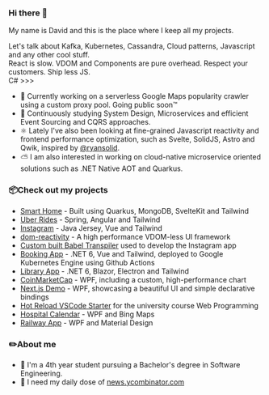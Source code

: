 ### Hi there 👋

My name is David and this is the place where I keep all my projects.

Let's talk about Kafka, Kubernetes, Cassandra, Cloud patterns, Javascript and any other cool stuff. </br>
React is slow. VDOM and Components are pure overhead. Respect your customers. Ship less JS. </br>
C# >>>


- 🔧 Currently working on a serverless Google Maps popularity crawler using a custom proxy pool. Going public soon™️
- 🔭 Continuously studying System Design, Microservices and efficient Event Sourcing and CQRS approaches.
- ⚛️ Lately I've also been looking at fine-grained Javascript reactivity and frontend performance optimization, such as Svelte, SolidJS, Astro and Qwik, inspired by [@ryansolid](https://github.com/ryansolid).
- ⛅ I am also interested in working on cloud-native microservice oriented solutions such as .NET Native AOT and Quarkus.

### 📦Check out my projects
- [Smart Home](https://github.com/davidivkovic/smart-home) - Built using Quarkus, MongoDB, SvelteKit and Tailwind
- [Uber Rides](https://github.com/davidivkovic/uber-rides) - Spring, Angular and Tailwind
- [Instagram](https://github.com/davidivkovic/web21) - Java Jersey, Vue and Tailwind
- [dom-reactivity](https://github.com/davidivkovic/dom-reactivity) - A high performance VDOM-less UI framework
- [Custom built Babel Transpiler](https://github.com/davidivkovic/babel-vue-ftn) used to develop the Instagram app
- [Booking App](https://github.com/davidivkovic/isa22) - .NET 6, Vue and Tailwind, deployed to Google Kubernetes Engine using Github Actions
- [Library App](https://github.com/davidivkovic/SIMS) - .NET 6, Blazor, Electron and Tailwind
- [CoinMarketCap](https://github.com/davidivkovic/coinmarketcap) - WPF, including a custom, high-performance chart
- [Next.js Demo](https://github.com/davidivkovic/nextjs-wpf) - WPF, showcasing a beautiful UI and simple declarative bindings
- [Hot Reload VSCode Starter](https://github.com/davidivkovic/ftn-web-vscode-starter) for the university course Web Programming
- [Hospital Calendar](https://github.com/davidivkovic/usi-2020) - WPF and Bing Maps
- [Railway App](https://github.com/davidivkovic/HCI_P2) - WPF and Material Design
  
### ✏️About me 
- 📖 I'm a 4th year student pursuing a Bachelor's degree in Software Engineering.
- 📰 I need my daily dose of [news.ycombinator.com](https://news.ycombinator.com)

